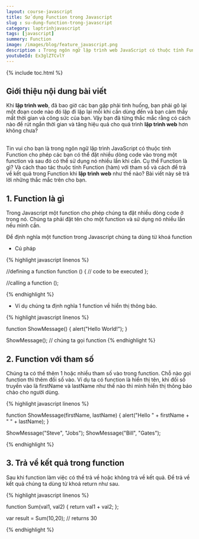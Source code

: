 ```yaml
---
layout: course-javascript
title: Sử dụng Function trong Javascript  
slug : su-dung-function-trong-javascript
category: laptrinhjavascript
tags: [javascript]
summery: Function   
image: /images/blog/feature_javascript.png
description : Trong ngôn ngữ lập trình web JavaScript có thuộc tính Function cho phép các bạn có thể đặt nhiều dòng code vào trong một function và sau đó có thể sử dụng nó nhiều lần khi cần. Cụ thể Function là gì? Và cách thao tác thuộc tính Function, hàm với tham số và cách để trả về kết quả trong Function khi lập trình web như thế nào? Những chia sẻ trong bài viết này sẽ lần lượt giải đáp những thắc mắc trên cho bạn.
youtubeId: Ex3glZTCvlY
---
```


{% include toc.html %}

## **Giới thiệu nội dung bài viết**

Khi <b>lập trình web</b>, đã bao giờ các bạn gặp phải tình huống, bạn phải gõ lại một đoạn code nào đó lặp đi lặp lại mỗi khi cần dùng đến và bạn cảm thấy mất thời gian và công sức của bạn. Vậy bạn đã từng thắc mắc rằng có cách nào đề rút ngắn thời gian và tăng hiệu quả cho quá trình <b>lập trình web</b> hơn không chưa?

<br>
Tin vui cho bạn là trong ngôn ngữ lập trình JavaScript có thuộc tính Function cho phép các bạn có thể đặt nhiều dòng code vào trong một function và sau đó có thể sử dụng nó nhiều lần khi cần. Cụ thể Function là gì? Và cách thao tác thuộc tính Function (hàm) với tham số và cách để trả về kết quả trong Function khi <b>lập trình web</b> như thế nào? Bài viết này sẽ trả lời những thắc mắc trên cho bạn.


## **1. Function là gì**

Trong Javascript một function cho phép chúng ta đặt nhiều dòng code ở trong nó. Chúng ta phải đặt tên cho một function và sử dụng nó nhiều lần nếu mình cần.

Để định nghĩa một function trong Javascript chúng ta dùng từ khoá function

- Cú pháp

{% highlight javascript  linenos %}

//defining a function
function <function-name>()
{
    // code to be executed
};

//calling a function
<function-name>();

{% endhighlight %}

- Ví dụ chúng ta định nghĩa 1 function về hiển thị thông báo.

{% highlight javascript  linenos %}

function ShowMessage() {
    alert("Hello World!");
}

ShowMessage(); // chúng ta gọi function
{% endhighlight %}

## **2. Function với tham số**

Chúng ta có thể thêm 1 hoặc nhiều tham số vào trong function. Chỗ nào gọi function thì thêm đối số vào. Ví dụ ta có function là hiển thị tên, khi đối số truyền vào là firstName và lastName như thế nào thì mình hiển thị thông báo chào cho người dùng.

{% highlight javascript  linenos %}

function ShowMessage(firstName, lastName) {
    alert("Hello " + firstName + " " + lastName);
}

ShowMessage("Steve", "Jobs");
ShowMessage("Bill", "Gates");

{% endhighlight %}


## **3. Trả về kết quả trong function**

Sau khi function làm việc có thể trả về hoặc không trả về kết quả. Để trả về kết quả chúng ta dùng từ khoá return như sau.

{% highlight javascript  linenos %}

function Sum(val1, val2) {
    return val1 + val2;
};

var result = Sum(10,20); // returns 30

{% endhighlight %}








